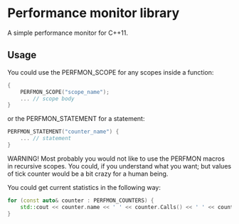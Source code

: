 Performance monitor library
===========================

A simple performance monitor for C++11.


Usage
-----

You could use the PERFMON_SCOPE for any scopes inside a function:

```cpp
{
    PERFMON_SCOPE("scope_name");
    ... // scope body
}
```

or the PERFMON_STATEMENT for a statement:

```cpp
PERFMON_STATEMENT("counter_name") {
    ... // statement
}
```

WARNING! Most probably you would not like to use the PERFMON macros in
recursive scopes. You could, if you understand what you want; but values of
tick counter would be a bit crazy for a human being.

You could get current statistics in the following way:

```cpp
for (const auto& counter : PERFMON_COUNTERS) {
    std::cout << counter.name << ' ' << counter.Calls() << ' ' << counter.Seconds() << std::endl;
}
```

